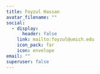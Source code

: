```yaml
---
title: Foyzul Hassan
avatar_filename: ""
social:
  - display:
      header: false
    link: mailto:foyzul@umich.edu
    icon_pack: far
    icon: envelope
email: ""
superuser: false
---
```

